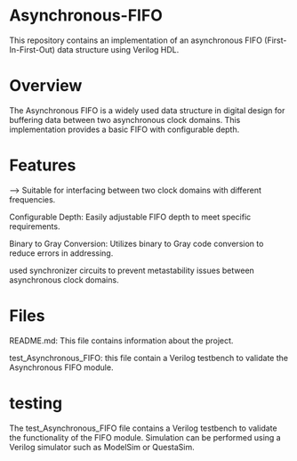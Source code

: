 # Asynchronous-FIFO

This repository contains an implementation of an asynchronous FIFO (First-In-First-Out) data structure using Verilog HDL.


# Overview
The Asynchronous FIFO is a widely used data structure in digital design for buffering data between two asynchronous clock domains. This implementation provides a basic FIFO with configurable depth.


# Features
--> Suitable for interfacing between two clock domains with different frequencies.

Configurable Depth: Easily adjustable FIFO depth to meet specific requirements.

Binary to Gray Conversion: Utilizes binary to Gray code conversion to reduce errors in addressing.

used synchronizer circuits to prevent metastability issues between asynchronous clock domains.

# Files
README.md: This file contains information about the project.

test_Asynchronous_FIFO: this file contain a Verilog testbench to validate the Asynchronous FIFO module.

# testing

The test_Asynchronous_FIFO file contains a Verilog testbench to validate the functionality of the FIFO module. Simulation can be performed using a Verilog simulator such as ModelSim or QuestaSim.
